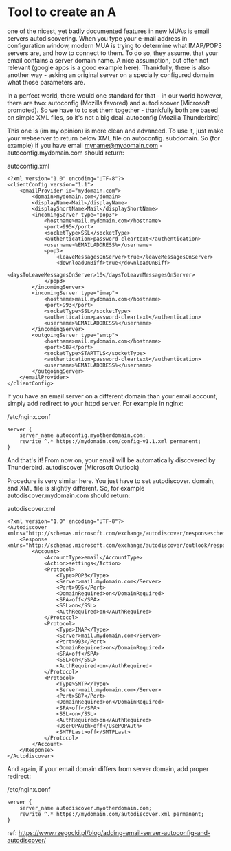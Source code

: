 # Tool to create an A

one of the nicest, yet badly documented features in new MUAs is email servers autodiscovering. When you type your e-mail address in configuration window, modern MUA is trying to determine what IMAP/POP3 servers are, and how to connect to them. To do so, they assume, that your email contains a server domain name. A nice assumption, but often not relevant (google apps is a good example here). Thankfully, there is also another way - asking an original server on a specially configured domain what those parameters are.

In a perfect world, there would one standard for that - in our world however, there are two: autoconfig (Mozilla favored) and autodiscover (Microsoft promoted). So we have to to set them together - thankfully both are based on simple XML files, so it's not a big deal.
autoconfig (Mozilla Thunderbird)

This one is (im my opinion) is more clean and advanced. To use it, just make your webserver to return below XML file on autoconfig. subdomain. So (for example) if you have email myname@mydomain.com - autoconfig.mydomain.com should return:

autoconfig.xml
```
<?xml version="1.0" encoding="UTF-8"?>
<clientConfig version="1.1">
    <emailProvider id="mydomain.com">
        <domain>mydomain.com</domain>
        <displayName>Mail</displayName>
        <displayShortName>Mail</displayShortName>
        <incomingServer type="pop3">
            <hostname>mail.mydomain.com</hostname>
            <port>995</port>
            <socketType>SSL</socketType>
            <authentication>password-cleartext</authentication>
            <username>%EMAILADDRESS%</username>
            <pop3>
                <leaveMessagesOnServer>true</leaveMessagesOnServer>
                <downloadOnBiff>true</downloadOnBiff>
                <daysToLeaveMessagesOnServer>10</daysToLeaveMessagesOnServer>
            </pop3>
        </incomingServer>
        <incomingServer type="imap">
            <hostname>mail.mydomain.com</hostname>
            <port>993</port>
            <socketType>SSL</socketType>
            <authentication>password-cleartext</authentication>
            <username>%EMAILADDRESS%</username>
        </incomingServer>
        <outgoingServer type="smtp">
            <hostname>mail.mydomain.com</hostname>
            <port>587</port>
            <socketType>STARTTLS</socketType>
            <authentication>password-cleartext</authentication>
            <username>%EMAILADDRESS%</username>
        </outgoingServer>
    </emailProvider>
</clientConfig>
```
If you have an email server on a different domain than your email account, simply add redirect to your httpd server. For example in nginx:

/etc/nginx.conf
```
server {
    server_name autoconfig.myotherdomain.com;
    rewrite ^.* https://mydomain.com/config-v1.1.xml permanent;
}
```
And that's it! From now on, your email will be automatically discovered by Thunderbird.
autodiscover (Microsoft Outlook)

Procedure is very similar here. You just have to set autodiscover. domain, and XML file is slightly different. So, for example autodiscover.mydomain.com should return:

autodiscover.xml
```
<?xml version="1.0" encoding="UTF-8"?>
<Autodiscover xmlns="http://schemas.microsoft.com/exchange/autodiscover/responseschema/2006">
    <Response xmlns="http://schemas.microsoft.com/exchange/autodiscover/outlook/responseschema/2006a">
        <Account>
            <AccountType>email</AccountType>
            <Action>settings</Action>
            <Protocol>
                <Type>POP3</Type>
                <Server>mail.mydomain.com</Server>
                <Port>995</Port>
                <DomainRequired>on</DomainRequired>
                <SPA>off</SPA>
                <SSL>on</SSL>
                <AuthRequired>on</AuthRequired>
            </Protocol>
            <Protocol>
                <Type>IMAP</Type>
                <Server>mail.mydomain.com</Server>
                <Port>993</Port>
                <DomainRequired>on</DomainRequired>
                <SPA>off</SPA>
                <SSL>on</SSL>
                <AuthRequired>on</AuthRequired>
            </Protocol>
            <Protocol>
                <Type>SMTP</Type>
                <Server>mail.mydomain.com</Server>
                <Port>587</Port>
                <DomainRequired>on</DomainRequired>
                <SPA>off</SPA>
                <SSL>on</SSL>
                <AuthRequired>on</AuthRequired>
                <UsePOPAuth>off</UsePOPAuth>
                <SMTPLast>off</SMTPLast>
            </Protocol>
        </Account>
    </Response>
</Autodiscover>
```
And again, if your email domain differs from server domain, add proper redirect:

/etc/nginx.conf

```
server {
    server_name autodiscover.myotherdomain.com;
    rewrite ^.* https://mydomain.com/autodiscover.xml permanent;
}
```
ref: https://www.rzegocki.pl/blog/adding-email-server-autoconfig-and-autodiscover/ 
